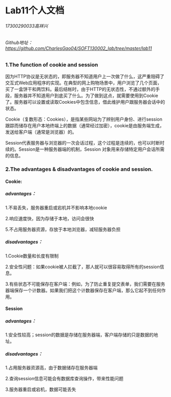 # Lab11个人文档

###### 17300290033高祥兴

###### Github地址：https://github.com/CharlesGao04/SOFT130002_lab/tree/master/lab11

### 1.The function of cookie and session

因为HTTP协议是无状态的，即服务器不知道用户上一次做了什么，这严重阻碍了交互式Web应用程序的实现。在典型的网上购物场景中，用户浏览了几个页面，买了一盒饼干和两饮料。最后结帐时，由于HTTP的无状态性，不通过额外的手段，服务器并不知道用户到底买了什么。为了做到这点，就需要使用到Cookie了。服务器可以设置或读取Cookies中包含信息，借此维护用户跟服务器会话中的状态。

Cookie（复数形态：Cookies），是指某些网站为了辨别用户身份、进行session跟踪而储存在用户本地终端上的数据（通常经过加密），cookie是由服务端生成，发送给客户端（通常是浏览器）的。

Session代表服务器与浏览器的一次会话过程，这个过程是连续的，也可以时断时续的。Session是一种服务器端的机制，Session 对象用来存储特定用户会话所需的信息。

### 2.The advantages & disadvantages of cookie and session.

#### Cookie:

##### advantages：

1.不易丢失，服务器重启或宕机并不影响本地cookie

2.响应速度快，因为存储于本地，访问会很快

5.不占用服务器资源，存放于本地浏览器，减轻服务器负担

##### disadvantages：

1.Cookie数量和长度有限制

2.安全性问题：如果cookie被人拦截了，那人就可以很容易取得所有的session信息。

3.有些状态不可能保存在客户端：例如，为了防止重复提交表单，我们需要在服务器端保存一个计数器。如果我们把这个计数器保存在客户端，那么它起不到任何作用。

#### Session

##### advantages：

1.安全性较高；session的数据是存储在服务器端，客户端存储的只是数据的地址。

##### disadvantages：

1.占用服务器资源高，由于数据储存在服务器端

2.查询session信息可能会有数据库查询操作，带来性能问题

3.服务器重启或宕机，数据可能丢失